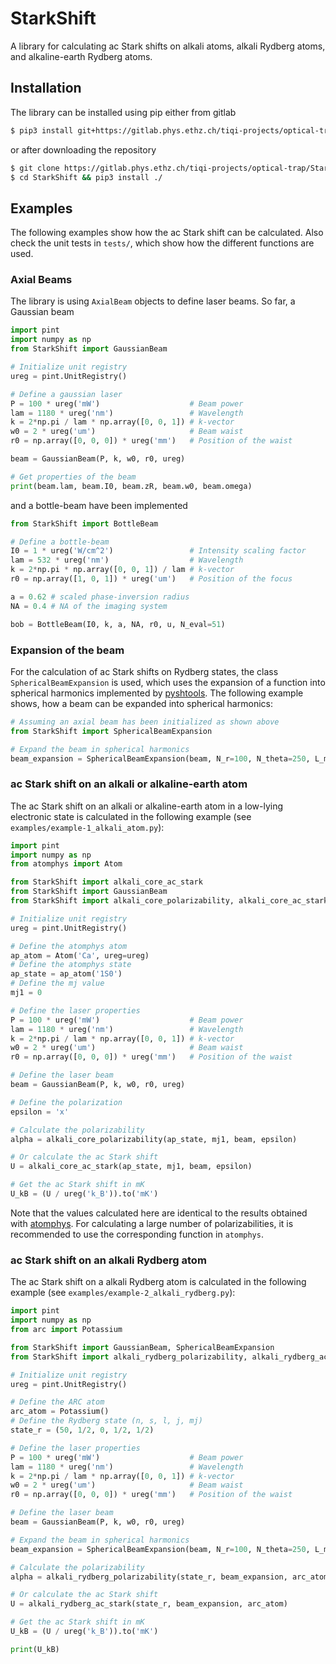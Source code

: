 # StarkShift

A library for calculating ac Stark shifts on alkali atoms, alkali Rydberg atoms, and alkaline-earth Rydberg atoms.

## Installation

The library can be installed using pip either from gitlab

```bash
$ pip3 install git+https://gitlab.phys.ethz.ch/tiqi-projects/optical-trap/StarkShift/
```

or after downloading the repository
```bash
$ git clone https://gitlab.phys.ethz.ch/tiqi-projects/optical-trap/StarkShift/
$ cd StarkShift && pip3 install ./
```

## Examples

The following examples show how the ac Stark shift can be calculated. 
Also check the unit tests in `tests/`, which show how the different functions are used.

### Axial Beams

The library is using `AxialBeam` objects to define laser beams. So far, a Gaussian beam

```python
import pint
import numpy as np
from StarkShift import GaussianBeam

# Initialize unit registry
ureg = pint.UnitRegistry()

# Define a gaussian laser 
P = 100 * ureg('mW')                    # Beam power
lam = 1180 * ureg('nm')                 # Wavelength
k = 2*np.pi / lam * np.array([0, 0, 1]) # k-vector
w0 = 2 * ureg('um')                     # Beam waist
r0 = np.array([0, 0, 0]) * ureg('mm')   # Position of the waist

beam = GaussianBeam(P, k, w0, r0, ureg)

# Get properties of the beam
print(beam.lam, beam.I0, beam.zR, beam.w0, beam.omega)
```

and a bottle-beam have been implemented

```python
from StarkShift import BottleBeam

# Define a bottle-beam 
I0 = 1 * ureg('W/cm^2')                 # Intensity scaling factor
lam = 532 * ureg('nm')                  # Wavelength
k = 2*np.pi * np.array([0, 0, 1]) / lam # k-vector
r0 = np.array([1, 0, 1]) * ureg('um')   # Position of the focus

a = 0.62 # scaled phase-inversion radius
NA = 0.4 # NA of the imaging system

bob = BottleBeam(I0, k, a, NA, r0, u, N_eval=51)
```

### Expansion of the beam

For the calculation of ac Stark shifts on Rydberg states, the class `SphericalBeamExpansion` is used, which uses the expansion of a function into spherical harmonics implemented by [pyshtools](https://shtools.github.io/SHTOOLS/index.html).
The following example shows, how a beam can be expanded into spherical harmonics:

```python
# Assuming an axial beam has been initialized as shown above
from StarkShift import SphericalBeamExpansion

# Expand the beam in spherical harmonics
beam_expansion = SphericalBeamExpansion(beam, N_r=100, N_theta=250, L_max=15, r_i=1 * ureg('a0'), r_o =2 * w0)
```

### ac Stark shift on an alkali or alkaline-earth atom

The ac Stark shift on an alkali or alkaline-earth atom in a low-lying electronic state is calculated in the following example (see `examples/example-1_alkali_atom.py`):

```python
import pint 
import numpy as np
from atomphys import Atom

from StarkShift import alkali_core_ac_stark
from StarkShift import GaussianBeam
from StarkShift import alkali_core_polarizability, alkali_core_ac_stark

# Initialize unit registry
ureg = pint.UnitRegistry()

# Define the atomphys atom
ap_atom = Atom('Ca', ureg=ureg)
# Define the atomphys state
ap_state = ap_atom('1S0')
# Define the mj value
mj1 = 0

# Define the laser properties
P = 100 * ureg('mW')                    # Beam power
lam = 1180 * ureg('nm')                 # Wavelength
k = 2*np.pi / lam * np.array([0, 0, 1]) # k-vector
w0 = 2 * ureg('um')                     # Beam waist
r0 = np.array([0, 0, 0]) * ureg('mm')   # Position of the waist

# Define the laser beam
beam = GaussianBeam(P, k, w0, r0, ureg)

# Define the polarization
epsilon = 'x'

# Calculate the polarizability
alpha = alkali_core_polarizability(ap_state, mj1, beam, epsilon)

# Or calculate the ac Stark shift
U = alkali_core_ac_stark(ap_state, mj1, beam, epsilon)

# Get the ac Stark shift in mK
U_kB = (U / ureg('k_B')).to('mK')
```

Note that the values calculated here are identical to the results obtained with [atomphys](https://atomphys.org/).
For calculating a large number of polarizabilities, it is recommended to use the corresponding function in `atomphys`.

### ac Stark shift on an alkali Rydberg atom

The ac Stark shift on a alkali Rydberg atom is calculated in the following example (see `examples/example-2_alkali_rydberg.py`):

```python
import pint 
import numpy as np
from arc import Potassium

from StarkShift import GaussianBeam, SphericalBeamExpansion
from StarkShift import alkali_rydberg_polarizability, alkali_rydberg_ac_stark

# Initialize unit registry
ureg = pint.UnitRegistry()

# Define the ARC atom
arc_atom = Potassium()
# Define the Rydberg state (n, s, l, j, mj)
state_r = (50, 1/2, 0, 1/2, 1/2)

# Define the laser properties
P = 100 * ureg('mW')                    # Beam power
lam = 1180 * ureg('nm')                 # Wavelength
k = 2*np.pi / lam * np.array([0, 0, 1]) # k-vector
w0 = 2 * ureg('um')                     # Beam waist
r0 = np.array([0, 0, 0]) * ureg('mm')   # Position of the waist

# Define the laser beam
beam = GaussianBeam(P, k, w0, r0, ureg)

# Expand the beam in spherical harmonics
beam_expansion = SphericalBeamExpansion(beam, N_r=100, N_theta=250, L_max=15, r_i=1 * ureg('a0'), r_o =2 * w0)

# Calculate the polarizability
alpha = alkali_rydberg_polarizability(state_r, beam_expansion, arc_atom)

# Or calculate the ac Stark shift
U = alkali_rydberg_ac_stark(state_r, beam_expansion, arc_atom)

# Get the ac Stark shift in mK
U_kB = (U / ureg('k_B')).to('mK')

print(U_kB)
```
